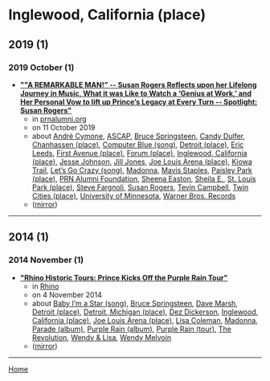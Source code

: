 # Inglewood, California (place)

## 2019 (1)

### 2019 October (1)

 - [**""A REMARKABLE MAN!” -- Susan Rogers Reflects upon her Lifelong Journey in Music, What it was Like to Watch a ‘Genius at Work,’ and Her Personal Vow to lift up Prince’s Legacy at Every Turn -- Spotlight: Susan Rogers"**](http://prnalumni.org/members/spotlight/spotlight-susan-rogers/)
    - in [prnalumni.org](../../../publications/p-t/prnalumni-org/index.md)
    - on 11 October 2019
    - about [André Cymone](../../../topics/andr-cymone/index.md), [ASCAP](../../../topics/ascap/index.md), [Bruce Springsteen](../../../topics/bruce-springsteen/index.md), [Candy Dulfer](../../../topics/candy-dulfer/index.md), [Chanhassen (place)](../../../topics/place/chanhassen/index.md), [Computer Blue (song)](../../../topics/song/computer-blue/index.md), [Detroit (place)](../../../topics/place/detroit/index.md), [Eric Leeds](../../../topics/eric-leeds/index.md), [First Avenue (place)](../../../topics/place/first-avenue/index.md), [Forum (place)](../../../topics/place/forum/index.md), [Inglewood, California (place)](../../../topics/place/inglewood-california/index.md), [Jesse Johnson](../../../topics/jesse-johnson/index.md), [Jill Jones](../../../topics/jill-jones/index.md), [Joe Louis Arena (place)](../../../topics/place/joe-louis-arena/index.md), [Kiowa Trail](../../../topics/kiowa-trail/index.md), [Let’s Go Crazy (song)](../../../topics/song/let-s-go-crazy/index.md), [Madonna](../../../topics/madonna/index.md), [Mavis Staples](../../../topics/mavis-staples/index.md), [Paisley Park (place)](../../../topics/place/paisley-park/index.md), [PRN Alumni Foundation](../../../topics/prn-alumni-foundation/index.md), [Sheena Easton](../../../topics/sheena-easton/index.md), [Sheila E.](../../../topics/sheila-e/index.md), [St. Louis Park (place)](../../../topics/place/st-louis-park/index.md), [Steve Fargnoli](../../../topics/steve-fargnoli/index.md), [Susan Rogers](../../../topics/susan-rogers/index.md), [Tevin Campbell](../../../topics/tevin-campbell/index.md), [Twin Cities (place)](../../../topics/place/twin-cities/index.md), [University of Minnesota](../../../topics/university-of-minnesota/index.md), [Warner Bros. Records](../../../topics/warner-bros-records/index.md)
    - ([mirror](https://web.archive.org/web/*/http://prnalumni.org/members/spotlight/spotlight-susan-rogers/))

----

## 2014 (1)

### 2014 November (1)

 - [**"Rhino Historic Tours: Prince Kicks Off the Purple Rain Tour"**](https://www.rhino.com/article/rhino-historic-tours-prince-kicks-off-the-purple-rain-tour)
    - in [Rhino](../../../publications/p-t/rhino/index.md)
    - on 4 November 2014
    - about [Baby I’m a Star (song)](../../../topics/song/baby-i-m-a-star/index.md), [Bruce Springsteen](../../../topics/bruce-springsteen/index.md), [Dave Marsh](../../../topics/dave-marsh/index.md), [Detroit (place)](../../../topics/place/detroit/index.md), [Detroit, Michigan (place)](../../../topics/place/detroit-michigan/index.md), [Dez Dickerson](../../../topics/dez-dickerson/index.md), [Inglewood, California (place)](../../../topics/place/inglewood-california/index.md), [Joe Louis Arena (place)](../../../topics/place/joe-louis-arena/index.md), [Lisa Coleman](../../../topics/lisa-coleman/index.md), [Madonna](../../../topics/madonna/index.md), [Parade (album)](../../../topics/album/parade/index.md), [Purple Rain (album)](../../../topics/album/purple-rain/index.md), [Purple Rain (tour)](../../../topics/tour/purple-rain/index.md), [The Revolution](../../../topics/the-revolution/index.md), [Wendy & Lisa](../../../topics/wendy-lisa/index.md), [Wendy Melvoin](../../../topics/wendy-melvoin/index.md)
    - ([mirror](https://web.archive.org/web/*/https://www.rhino.com/article/rhino-historic-tours-prince-kicks-off-the-purple-rain-tour))

----

[Home](../index.md)
